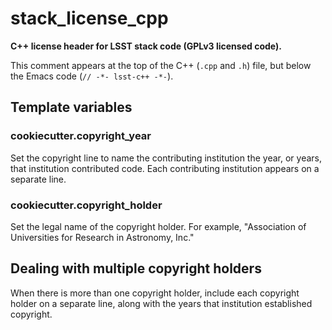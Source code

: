 # stack_license_cpp

**C++ license header for LSST stack code (GPLv3 licensed code).**

This comment appears at the top of the C++ (`.cpp` and `.h`) file, but below the Emacs code (`// -*- lsst-c++ -*-`).

## Template variables

### cookiecutter.copyright_year

Set the copyright line to name the contributing institution the year, or years, that institution contributed code.
Each contributing institution appears on a separate line.

### cookiecutter.copyright_holder

Set the legal name of the copyright holder.
For example, "Association of Universities for Research in Astronomy, Inc."

## Dealing with multiple copyright holders

When there is more than one copyright holder, include each copyright holder on a separate line, along with the years that institution established copyright.

